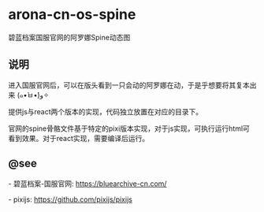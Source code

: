 # arona-cn-os-spine
碧蓝档案国服官网的阿罗娜Spine动态图



## 说明

进入国服官网后，可以在版头看到一只会动的阿罗娜在动，于是乎想要将其复本出来 (๑•̀ㅂ•́)و✧

提供js与react两个版本的实现，代码独立放置在对应的目录下。



官网的spine骨骼文件基于特定的pixi版本实现，对于js实现，可执行运行html可看到效果。对于react实现，需要编译后运行。



## @see

\- 碧蓝档案-国服官网: https://bluearchive-cn.com/ 

\- pixijs: https://github.com/pixijs/pixijs 

